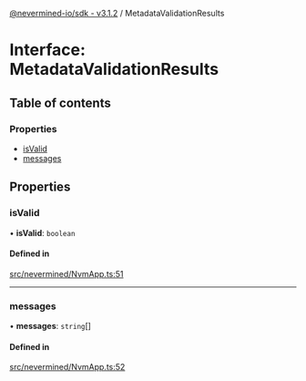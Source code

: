 [@nevermined-io/sdk - v3.1.2](../code-reference.md) / MetadataValidationResults

# Interface: MetadataValidationResults

## Table of contents

### Properties

- [isValid](MetadataValidationResults.md#isvalid)
- [messages](MetadataValidationResults.md#messages)

## Properties

### isValid

• **isValid**: `boolean`

#### Defined in

[src/nevermined/NvmApp.ts:51](https://github.com/nevermined-io/sdk-js/blob/2d22705038e42694103e3bb3986fa3024de924a6/src/nevermined/NvmApp.ts#L51)

---

### messages

• **messages**: `string`[]

#### Defined in

[src/nevermined/NvmApp.ts:52](https://github.com/nevermined-io/sdk-js/blob/2d22705038e42694103e3bb3986fa3024de924a6/src/nevermined/NvmApp.ts#L52)
